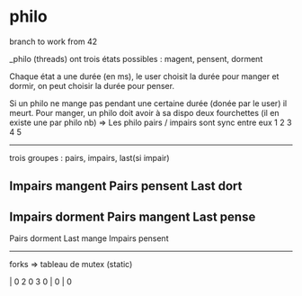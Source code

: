 # philo
branch to work from 42

_philo (threads) ont trois états possibles : magent, pensent, dorment

Chaque état a une durée (en ms), le user choisit la durée pour manger et dormir, on peut choisir la durée pour penser.

Si un philo ne mange pas pendant une certaine durée (donée par le user) il meurt.
Pour manger, un philo doit avoir à sa dispo deux fourchettes (il en existe une par philo nb)
=> Les philo pairs / impairs sont sync entre eux
1 2 3 4 5
___________________________________________________
trois groupes : pairs, impairs, last(si impair)

Impairs mangent
Pairs pensent
Last dort
--
Impairs dorment
Pairs mangent
Last pense
--
Pairs dorment
Last mange
Impairs pensent
___________________________________________________

<!-- On a un tableau 	int *forks		chaque [] a un numéro associé => Numero du philo
C'est une variable statique (conserve sa valeur)
Elle est protégée par un mutex (les philo ne peuvent pas la modifier tous en même temps)
La boucle est conditionnée par un magic_usleep();
Il faut trouver la bonne valeur de time_to_think pour que les philo puissent manger dès que possible.  -->

forks => tableau de mutex (static)

 
| 0 2 0 3 0 | 0 | 0